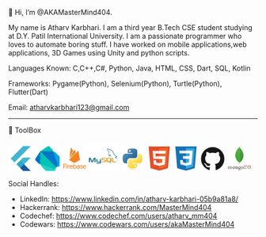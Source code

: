 👋 Hi, I’m @AKAMasterMind404.
   
My name is Atharv Karbhari. I am a third year B.Tech CSE student studying at D.Y. Patil International University. 
I am a passionate programmer who loves to automate boring stuff.
I have worked on mobile applications,web applications, 3D Games using Unity and python scripts.

Languages Known: C,C++,C#, Python, Java, HTML, CSS, Dart, SQL, Kotlin
   
Frameworks: Pygame(Python), Selenium(Python), Turtle(Python), Flutter(Dart)

Email: atharvkarbhari123@gmail.com

---
🧰 ToolBox

<img src="https://raw.githubusercontent.com/devicons/devicon/c7d326b6009e60442abc35fa45706d6f30ee4c8e/icons/flutter/flutter-original.svg" alt = "Flutter Logo" width = "50" height= "50" />   <img src="https://raw.githubusercontent.com/devicons/devicon/c7d326b6009e60442abc35fa45706d6f30ee4c8e/icons/dart/dart-original.svg" alt = "Dart Logo" width = "50" height= "50" />   <img src="https://raw.githubusercontent.com/devicons/devicon/c7d326b6009e60442abc35fa45706d6f30ee4c8e/icons/firebase/firebase-plain-wordmark.svg" alt = "Firebase Logo" width = "50" height= "50" />   <img src="https://raw.githubusercontent.com/devicons/devicon/c7d326b6009e60442abc35fa45706d6f30ee4c8e/icons/mysql/mysql-original-wordmark.svg" alt = "MySQL Logo" width = "60" height= "60" />   <img src="https://raw.githubusercontent.com/devicons/devicon/c7d326b6009e60442abc35fa45706d6f30ee4c8e/icons/python/python-original.svg" alt = "Python Logo" width = "50" height= "50" />    <img src="https://raw.githubusercontent.com/devicons/devicon/c7d326b6009e60442abc35fa45706d6f30ee4c8e/icons/html5/html5-original.svg" alt = "HTML Logo" width = "50" height= "50" />    <img src="https://raw.githubusercontent.com/devicons/devicon/c7d326b6009e60442abc35fa45706d6f30ee4c8e/icons/css3/css3-original.svg" alt = "CSS Logo" width = "50" height= "50" />   <img src="https://raw.githubusercontent.com/devicons/devicon/c7d326b6009e60442abc35fa45706d6f30ee4c8e/icons/github/github-original.svg" alt = "Github Logo" width = "50" height= "50" />   <img src="https://raw.githubusercontent.com/devicons/devicon/c7d326b6009e60442abc35fa45706d6f30ee4c8e/icons/mongodb/mongodb-original-wordmark.svg" alt = "MongoDB Logo" width = "50" height= "50" /> 
 
Social Handles:
- LinkedIn: https://www.linkedin.com/in/atharv-karbhari-05b9a81a8/
- Hackerrank: https://www.hackerrank.com/MasterMind404
- Codechef: https://www.codechef.com/users/atharv_mm404
- Codewars: https://www.codewars.com/users/akaMasterMind404

<!---
AKAMasterMind404/AKAMasterMind404 is a ✨ special ✨ repository because its `README.md` (this file) appears on your GitHub profile.
You can click the Preview link to take a look at your changes.
--->
